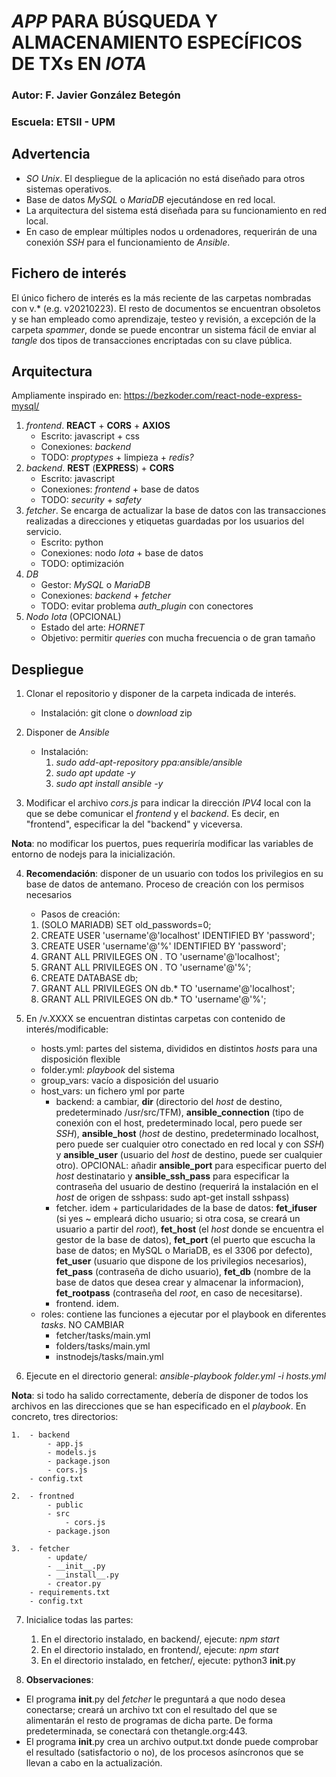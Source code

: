 # *APP* PARA BÚSQUEDA Y ALMACENAMIENTO ESPECÍFICOS DE TXs EN *IOTA*

### Autor: F. Javier González Betegón
### Escuela: ETSII - UPM

## **Advertencia**
* *SO Unix*. El despliegue de la aplicación no está diseñado para otros sistemas operativos. 
* Base de datos *MySQL* o *MariaDB* ejecutándose en red local.
* La arquitectura del sistema está diseñada para su funcionamiento en red local.
* En caso de emplear múltiples nodos u ordenadores, requerirán de una conexión *SSH* para el funcionamiento de *Ansible*.

## **Fichero de interés**
El único fichero de interés es la más reciente de las carpetas nombradas con v.* (e.g. v20210223).
El resto de documentos se encuentran obsoletos y se han empleado como aprendizaje, testeo y revisión, a excepción de la carpeta *spammer*, donde se puede encontrar un sistema fácil de enviar al *tangle* dos tipos de transacciones encriptadas con su clave pública.

## **Arquitectura**
Ampliamente inspirado en: https://bezkoder.com/react-node-express-mysql/

1. *frontend*. **REACT** + **CORS** + **AXIOS**
    - Escrito: javascript + css
    - Conexiones: *backend*
    - TODO: *proptypes* + limpieza + *redis?*
2. *backend*. **REST** (**EXPRESS**) + **CORS**
    - Escrito: javascript
    - Conexiones: *frontend* + base de datos
    - TODO: *security* + *safety* 
3. *fetcher*. Se encarga de actualizar la base de datos con las transacciones realizadas a direcciones y etiquetas guardadas por los usuarios del servicio.
    - Escrito: python
    - Conexiones: nodo *Iota* + base de datos
    - TODO: optimización
4. *DB*
    - Gestor: *MySQL* o *MariaDB*
    - Conexiones: *backend* + *fetcher*
    - TODO: evitar problema *auth_plugin* con conectores
5. *Nodo Iota* (OPCIONAL)
    - Estado del arte: *HORNET*
    - Objetivo: permitir *queries* con mucha frecuencia o de gran tamaño


## **Despliegue**

1. Clonar el repositorio y disponer de la carpeta indicada de interés. 
    - Instalación: git clone o *download* zip

2. Disponer de *Ansible*
    - Instalación: 
        1. *sudo add-apt-repository ppa:ansible/ansible*
        2. *sudo apt update -y*
        3. *sudo apt install ansible -y*

3. Modificar el archivo *cors.js* para indicar la dirección *IPV4* local con la que se debe comunicar el *frontend* y el *backend*. Es decir, en "frontend", especificar la del "backend" y viceversa.

**Nota**: no modificar los puertos, pues requeriría modificar las variables de entorno de nodejs para la inicialización.

4. **Recomendación**: disponer de un usuario con todos los privilegios en su base de datos de antemano. Proceso de creación con los permisos necesarios
    - Pasos de creación:
    1. (SOLO MARIADB) SET old_passwords=0;
    2. CREATE USER 'username'@'localhost' IDENTIFIED BY 'password';
    3. CREATE USER 'username'@'%' IDENTIFIED BY 'password';
    4. GRANT ALL PRIVILEGES ON *.* TO 'username'@'localhost';
    5. GRANT ALL PRIVILEGES ON *.* TO 'username'@'%';
    6. CREATE DATABASE db;
    7. GRANT ALL PRIVILEGES ON db.* TO 'username'@'localhost';
    8. GRANT ALL PRIVILEGES ON db.* TO 'username'@'%';

5. En /v.XXXX se encuentran distintas carpetas con contenido de interés/modificable:
 
    - hosts.yml: partes del sistema, divididos en distintos *hosts* para una disposición flexible
    - folder.yml: *playbook* del sistema
    - group_vars: vacío a disposición del usuario
    - host_vars: un fichero yml por parte
        - backend: a cambiar, **dir** (directorio del *host* de destino, predeterminado /usr/src/TFM), **ansible_connection** (tipo de conexión con el host, predeterminado local, pero puede ser *SSH*), **ansible_host** (*host* de destino, predeterminado localhost, pero puede ser cualquier otro conectado en red local y con *SSH*) y **ansible_user** (usuario del *host* de destino, puede ser cualquier otro). OPCIONAL: añadir **ansible_port** para especificar puerto del *host* destinatario y **ansible_ssh_pass** para especificar la contraseña del usuario de destino (requerirá la instalación en el *host* de origen de sshpass: sudo apt-get install sshpass)
        - fetcher. idem + particularidades de la base de datos: **fet_ifuser** (si yes ~ empleará dicho usuario; si otra cosa, se creará un usuario a partir del *root*), **fet_host** (el *host* donde se encuentra el gestor de la base de datos), **fet_port** (el puerto que escucha la base de datos; en MySQL o MariaDB, es el 3306 por defecto), **fet_user** (usuario que dispone de los privilegios necesarios), **fet_pass** (contraseña de dicho usuario), **fet_db** (nombre de la base de datos que desea crear y almacenar la informacion), **fet_rootpass** (contraseña del *root*, en caso de necesitarse).
        - frontend. idem.
    - roles: contiene las funciones a ejecutar por el playbook en diferentes *tasks*. NO CAMBIAR
        - fetcher/tasks/main.yml
        - folders/tasks/main.yml
        - instnodejs/tasks/main.yml

6. Ejecute en el directorio general: *ansible-playbook folder.yml -i hosts.yml*

**Nota**: si todo ha salido correctamente, debería de disponer de todos los archivos en las direcciones que se han especificado en el *playbook*. En concreto, tres directorios:

    1.  - backend
            - app.js
            - models.js
            - package.json
            - cors.js
        - config.txt

    2.  - frontned
            - public
            - src
                - cors.js
            - package.json

    3.  - fetcher
            - update/
            - __init__.py
            - __install__.py
            - creator.py
        - requirements.txt
        - config.txt


7. Inicialice todas las partes:
    1. En el directorio instalado, en backend/, ejecute: *npm start*
    2. En el directorio instalado, en frontend/, ejecute: *npm start*
    4. En el directorio instalado, en fetcher/, ejecute: python3 __init__.py

8. **Observaciones**:
- El programa __init__.py del *fetcher* le preguntará a que nodo desea conectarse; creará un archivo txt con el resultado del que se alimentarán el resto de programas de dicha parte. De forma predeterminada, se conectará con thetangle.org:443.
- El programa __init__.py crea un archivo output.txt donde puede comprobar el resultado (satisfactorio o no), de los procesos asíncronos que se llevan a cabo en la actualización.